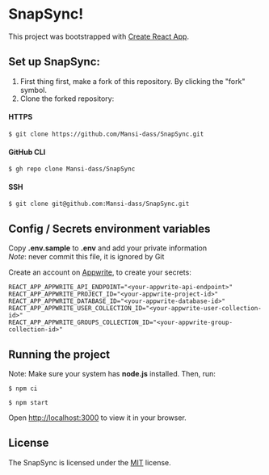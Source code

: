 # SnapSync!
This project was bootstrapped with [Create React App](https://github.com/facebook/create-react-app).

## Set up SnapSync:
1. First thing first, make a fork of this repository. By clicking the "fork" symbol.
2. Clone the forked repository:

#### HTTPS
```
$ git clone https://github.com/Mansi-dass/SnapSync.git
```
#### GitHub CLI
```
$ gh repo clone Mansi-dass/SnapSync
```
#### SSH 
```
$ git clone git@github.com:Mansi-dass/SnapSync.git
```

## Config / Secrets environment variables
Copy **.env.sample** to **.env** and add your private information\
*Note*: never commit this file, it is ignored by Git

Create an account on [Appwrite](https://cloud.appwrite.io/), to create your secrets:
```
REACT_APP_APPWRITE_API_ENDPOINT="<your-appwrite-api-endpoint>"
REACT_APP_APPWRITE_PROJECT_ID="<your-appwrite-project-id>"
REACT_APP_APPWRITE_DATABASE_ID="<your-appwrite-database-id>"
REACT_APP_APPWRITE_USER_COLLECTION_ID="<your-appwrite-user-collection-id>"
REACT_APP_APPWRITE_GROUPS_COLLECTION_ID="<your-appwrite-group-collection-id>"
```

## Running the project
Note: Make sure your system has **node.js** installed. Then, run:
```
$ npm ci

$ npm start
```
Open [http://localhost:3000](http://localhost:3000) to view it in your browser.

## License
The SnapSync is licensed under the [MIT](https://github.com/Mansi-dass/SnapSync/blob/main/LICENSE) license.

